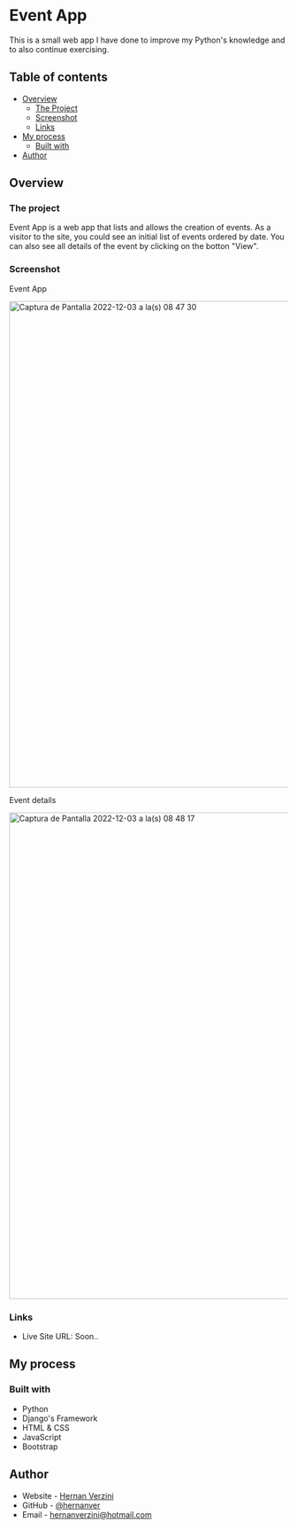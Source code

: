 # Event App

This is a small web app I have done to improve my Python's knowledge and to also continue exercising.

## Table of contents


- [Overview](#overview)
  - [The Project](#the-project)
  - [Screenshot](#screenshot)
  - [Links](#links)
- [My process](#my-process)
  - [Built with](#built-with)
- [Author](#author)


## Overview

### The project

Event App is a web app that lists and allows the creation of events. As a visitor to the site, you could see an initial list of events ordered by date. You can also see all details of the event by clicking on the botton "View".


### Screenshot

Event App

<img width="878" alt="Captura de Pantalla 2022-12-03 a la(s) 08 47 30" src="https://user-images.githubusercontent.com/99434648/205594827-2a4ba08a-06b0-43e9-b1bf-036dc57e5370.png">


Event details

<img width="878" alt="Captura de Pantalla 2022-12-03 a la(s) 08 48 17" src="https://user-images.githubusercontent.com/99434648/205594859-99c6e39a-1462-4913-8f56-d91e0ba2748d.png">


### Links

- Live Site URL: Soon..

## My process

### Built with

- Python
- Django's Framework
- HTML & CSS
- JavaScript
- Bootstrap



## Author

- Website - [Hernan Verzini](https://hernanverzini.pythonanywhere.com)
- GitHub - [@hernanver](https://www.github.com/hernanver)
- Email - hernanverzini@hotmail.com
